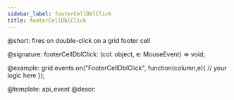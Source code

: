 ```yaml
---
sidebar_label: footerCellDblClick
title: footerCellDblClick
---          
```


@short: fires on double-click on a grid footer cell

@signature: footerCellDblClick: (col: object, e: MouseEvent) => void;

<!-- @params:
- column		object		an object with a column configuration
- e				Event		a native event object -->


@example:
grid.events.on("FooterCellDblClick", function(column,e){
    // your logic here
});


@template: api_event
@descr:



